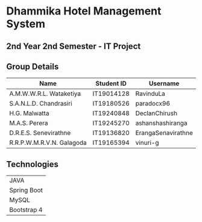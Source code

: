 # Dhammika Hotel Management System  

## 2nd Year 2nd Semester - IT Project

## Group Details  

| Name                      | Student ID | Username           |
|---------------------------|------------|--------------------|
| A.M.W.W.R.L. Wataketiya   | IT19014128 | RavinduLa          |
| S.A.N.L.D. Chandrasiri    | IT19180526 | paradocx96         |
| H.G. Malwatta	            | IT19240848 | DeclanChirush      |
| M.A.S. Perera	            | IT19245270 | ashanshashiranga   |
| D.R.E.S. Senevirathne	    | IT19136820 | ErangaSenavirathne |
| R.R.P.W.M.R.V.N. Galagoda | IT19165394 | vinuri-g           |  

## Technologies

|      |
|------|
| JAVA | 
| Spring Boot |
| MySQL |
| Bootstrap 4 |  
